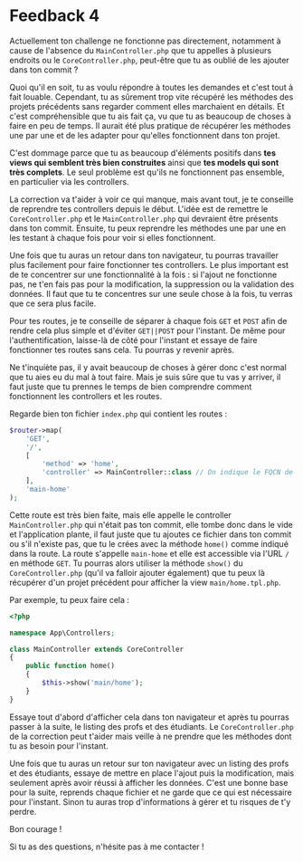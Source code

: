 # Feedback 4

Actuellement ton challenge ne fonctionne pas directement, notamment à cause de l'absence du `MainController.php` que tu appelles à plusieurs endroits ou le `CoreController.php`, peut-être que tu as oublié de les ajouter dans ton commit ?

Quoi qu'il en soit, tu as voulu répondre à toutes les demandes et c'est tout à fait louable. Cependant, tu as sûrement trop vite récupéré les méthodes des projets précédents sans regarder comment elles marchaient en détails. Et c'est compréhensible que tu ais fait ça, vu que tu as beaucoup de choses à faire en peu de temps. Il aurait été plus pratique de récupérer les méthodes une par une et de les adapter pour qu'elles fonctionnent dans ton projet.

C'est dommage parce que tu as beaucoup d'éléments positifs dans **tes views qui semblent très bien construites** ainsi que **tes models qui sont très complets**. Le seul problème est qu'ils ne fonctionnent pas ensemble, en particulier via les controllers.

La correction va t'aider à voir ce qui manque, mais avant tout, je te conseille de reprendre tes controllers depuis le début. L'idée est de remettre le `CoreController.php` et le `MainController.php` qui devraient être présents dans ton commit. Ensuite, tu peux reprendre les méthodes une par une en les testant à chaque fois pour voir si elles fonctionnent.

Une fois que tu auras un retour dans ton navigateur, tu pourras travailler plus facilement pour faire fonctionner tes controllers. Le plus important est de te concentrer sur une fonctionnalité à la fois : si l'ajout ne fonctionne pas, ne t'en fais pas pour la modification, la suppression ou la validation des données. Il faut que tu te concentres sur une seule chose à la fois, tu verras que ce sera plus facile.

Pour tes routes, je te conseille de séparer à chaque fois `GET` et `POST` afin de rendre cela plus simple et d'éviter `GET||POST` pour l'instant. De même pour l'authentification, laisse-là de côté pour l'instant et essaye de faire fonctionner tes routes sans cela. Tu pourras y revenir après.

Ne t'inquiète pas, il y avait beaucoup de choses à gérer donc c'est normal que tu aies eu du mal à tout faire. Mais je suis sûre que tu vas y arriver, il faut juste que tu prennes le temps de bien comprendre comment fonctionnent les controllers et les routes.

Regarde bien ton fichier `index.php` qui contient les routes :

```php
$router->map(
    'GET',
    '/',
    [
        'method' => 'home',
        'controller' => MainController::class // On indique le FQCN de la classe
    ],
    'main-home'
);
```

Cette route est très bien faite, mais elle appelle le controller `MainController.php` qui n'était pas ton commit, elle tombe donc dans le vide et l'application plante, il faut juste que tu ajoutes ce fichier dans ton commit ou s'il n'existe pas, que tu le crées avec la méthode `home()` comme indiqué dans la route. La route s'appelle `main-home` et elle est accessible via l'URL `/` en méthode `GET`. Tu pourras alors utiliser la méthode `show()` du `CoreController.php` (qu'il va falloir ajouter également) que tu peux là récupérer d'un projet précédent pour afficher la view `main/home.tpl.php`.

Par exemple, tu peux faire cela :

```php
<?php

namespace App\Controllers;

class MainController extends CoreController
{
    public function home()
    {
        $this->show('main/home');
    }
}
```

Essaye tout d'abord d'afficher cela dans ton navigateur et après tu pourras passer à la suite, le listing des profs et des étudiants. Le `CoreController.php` de la correction peut t'aider mais veille à ne prendre que les méthodes dont tu as besoin pour l'instant.

Une fois que tu auras un retour sur ton navigateur avec un listing des profs et des étudiants, essaye de mettre en place l'ajout puis la modification, mais seulement après avoir réussi à afficher les données. C'est une bonne base pour la suite, reprends chaque fichier et ne garde que ce qui est nécessaire pour l'instant. Sinon tu auras trop d'informations à gérer et tu risques de t'y perdre.

Bon courage !

Si tu as des questions, n'hésite pas à me contacter !
